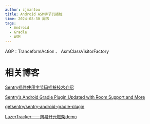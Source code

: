 ```yaml
---
author: zjmantou
title: Android ASM字节码插桩
time: 2024-08-30 周五
tags:
  - Android
  - Gradle
  - ASM
---
```

AGP：TranceformAction 、 AsmClassVisitorFactory

# 相关博客 

[Sentry插件使用字节码插桩技术介绍](https://blog.sentry.io/bytecode-transformations-the-android-gradle-plugin/) 

[Sentry’s Android Gradle Plugin Updated with Room Support and More](https://blog.sentry.io/sentrys-android-gradle-plugin-updated-with-room-support-and-more/)

[getsentry/sentry-android-gradle-plugin](https://github.com/getsentry/sentry-android-gradle-plugin?tab=readme-ov-file) 

[LazerTracker——网易开元框架demo](https://github.com/nailperry-zd/LazierTracker)



